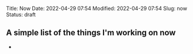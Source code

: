 Title: Now
Date: 2022-04-29 07:54
Modified: 2022-04-29 07:54
Slug: now
Status: draft

## A simple list of the things I'm working on now

- 